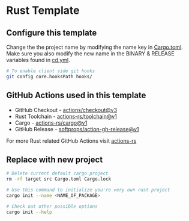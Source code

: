 # Rust Template

## Configure this template

Change the the project name by modifying the name key in [Cargo.toml](Cargo.toml). Make sure you also modify the new name in the BINARY & RELEASE variables found in [cd.yml](.github/workflows/cd.yml).

```bash
# To enable client side git hooks
git config core.hooksPath hooks/
```
## GitHub Actions used in this template

- GitHub Checkout - [actions/checkout@v3](https://github.com/actions/checkout)
- Rust Toolchain - [actions-rs/toolchain@v1](https://github.com/actions-rs/toolchain)
- Cargo - [actions-rs/cargo@v1](https://github.com/actions-rs/cargo)
- GitHub Release - [softprops/action-gh-release@v1]()

For more Rust related GitHub Actions visit [actions-rs](https://github.com/actions-rs)

## Replace with new project

```bash
# Delete current default cargo project
rm -rf target src Cargo.toml Cargo.lock
```

```bash
# Use this command to initialize you're very own rust project
cargo init --name <NAME_OF_PACKAGE>
```

```bash
# Check out other possible options
cargo init --help
```